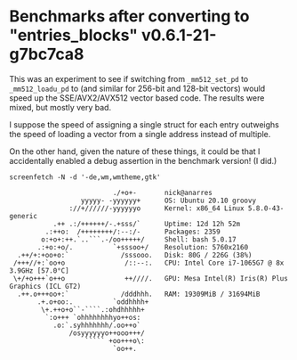 # Benchmarks after converting to "entries_blocks" v0.6.1-21-g7bc7ca8

This was an experiment to see if switching from `_mm512_set_pd` to
`_mm512_loadu_pd` to (and similar for 256-bit and 128-bit vectors) would speed
up the SSE/AVX2/AVX512 vector based code.  The results were mixed, but mostly
very bad.

I suppose the speed of assigning a single struct for each entry outweighs the
speed of loading a vector from a single address instead of multiple.

On the other hand, given the nature of these things, it could be that I
accidentally enabled a debug assertion in the benchmark version! (I did.)

```
screenfetch -N -d '-de,wm,wmtheme,gtk'

                          ./+o+-       nick@anarres
                  yyyyy- -yyyyyy+      OS: Ubuntu 20.10 groovy
               ://+//////-yyyyyyo      Kernel: x86_64 Linux 5.8.0-43-generic
           .++ .:/++++++/-.+sss/`      Uptime: 12d 12h 52m
         .:++o:  /++++++++/:--:/-      Packages: 2359
        o:+o+:++.`..```.-/oo+++++/     Shell: bash 5.0.17
       .:+o:+o/.          `+sssoo+/    Resolution: 5760x2160
  .++/+:+oo+o:`             /sssooo.   Disk: 80G / 226G (38%)
 /+++//+:`oo+o               /::--:.   CPU: Intel Core i7-1065G7 @ 8x 3.9GHz [57.0°C]
 \+/+o+++`o++o               ++////.   GPU: Mesa Intel(R) Iris(R) Plus Graphics (ICL GT2)
  .++.o+++oo+:`             /dddhhh.   RAM: 19309MiB / 31694MiB
       .+.o+oo:.          `oddhhhh+
        \+.++o+o``-````.:ohdhhhhh+
         `:o+++ `ohhhhhhhhyo++os:
           .o:`.syhhhhhhh/.oo++o`
               /osyyyyyyo++ooo+++/
                   ````` +oo+++o\:
                          `oo++.
```
